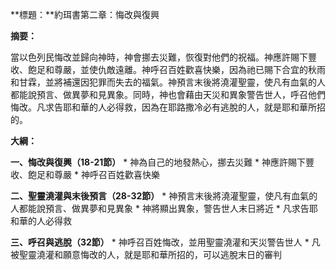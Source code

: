 **標題：**約珥書第二章：悔改與復興

**摘要：**

當以色列民悔改並歸向神時，神會挪去災難，恢復對他們的祝福。神應許賜下豐收、飽足和尊嚴，並使仇敵遠離。神呼召百姓歡喜快樂，因為祂已賜下合宜的秋雨和甘霖，並將補還因犯罪而失去的福氣。神預言末後將澆灌聖靈，使凡有血氣的人都能說預言、做異夢和見異象。同時，神也會藉由天災和異象警告世人，呼召他們悔改。凡求告耶和華的人必得救，因為在耶路撒冷必有逃脫的人，就是耶和華所招的。

**大綱：**

**一、悔改與復興（18-21節）**
    * 神為自己的地發熱心，挪去災難
    * 神應許賜下豐收、飽足和尊嚴
    * 神呼召百姓歡喜快樂

**二、聖靈澆灌與末後預言（28-32節）**
    * 神預言末後將澆灌聖靈，使凡有血氣的人都能說預言、做異夢和見異象
    * 神將顯出異象，警告世人末日將近
    * 凡求告耶和華的人必得救

**三、呼召與逃脫（32節）**
    * 神呼召百姓悔改，並用聖靈澆灌和天災警告世人
    * 凡被聖靈澆灌和願意悔改的人，就是耶和華所招的，可以逃脫末日的審判